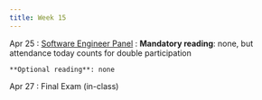 ```yaml
---
title: Week 15
---
```


Apr 25
: [Software Engineer Panel](#)
  : **Mandatory reading**: none, but attendance today counts for double participation

    **Optional reading**: none

Apr 27
: Final Exam (in-class)
